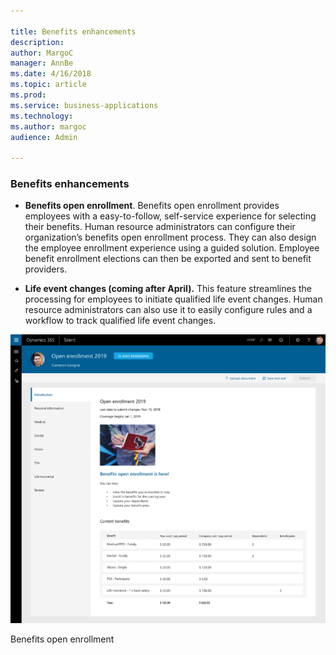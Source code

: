 ```yaml
---

title: Benefits enhancements
description: 
author: MargoC
manager: AnnBe
ms.date: 4/16/2018
ms.topic: article
ms.prod: 
ms.service: business-applications
ms.technology: 
ms.author: margoc
audience: Admin

---
```

### Benefits enhancements



-   **Benefits open enrollment**. Benefits open enrollment provides employees
    with a easy-to-follow, self-service experience for selecting their benefits.
    Human resource administrators can configure their organization’s benefits
    open enrollment process. They can also design the employee enrollment
    experience using a guided solution. Employee benefit enrollment elections
    can then be exported and sent to benefit providers.

-   **Life event changes (coming after April).** This feature streamlines the
    processing for employees to initiate qualified life event changes. Human
    resource administrators can also use it to easily configure rules and a
    workflow to track qualified life event changes.



![A screenshot showing benefits open enrollment in Talent](media/benefits-enhancements-1.png "A screenshot showing benefits open enrollment in Talent")
<!-- Talent_Benefits Enhancements_A.png -->


Benefits open enrollment
